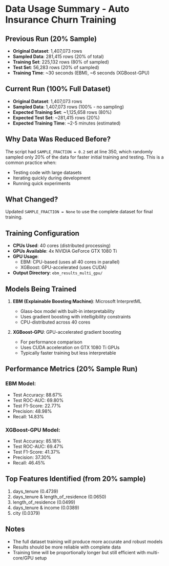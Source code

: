 # Data Usage Summary - Auto Insurance Churn Training

## Previous Run (20% Sample)
- **Original Dataset**: 1,407,073 rows
- **Sampled Data**: 281,415 rows (20% of total)
- **Training Set**: 225,132 rows (80% of sampled)
- **Test Set**: 56,283 rows (20% of sampled)
- **Training Time**: ~30 seconds (EBM), ~6 seconds (XGBoost-GPU)

## Current Run (100% Full Dataset)
- **Original Dataset**: 1,407,073 rows
- **Sampled Data**: 1,407,073 rows (100% - no sampling)
- **Expected Training Set**: ~1,125,658 rows (80%)
- **Expected Test Set**: ~281,415 rows (20%)
- **Expected Training Time**: ~2-5 minutes (estimated)

## Why Data Was Reduced Before?
The script had `SAMPLE_FRACTION = 0.2` set at line 350, which randomly sampled only 20% of the data for faster initial training and testing. This is a common practice when:
- Testing code with large datasets
- Iterating quickly during development
- Running quick experiments

## What Changed?
Updated `SAMPLE_FRACTION = None` to use the complete dataset for final training.

## Training Configuration
- **CPUs Used**: 40 cores (distributed processing)
- **GPUs Available**: 4x NVIDIA GeForce GTX 1080 Ti
- **GPU Usage**: 
  - EBM: CPU-based (uses all 40 cores in parallel)
  - XGBoost: GPU-accelerated (uses CUDA)
- **Output Directory**: `ebm_results_multi_gpu/`

## Models Being Trained
1. **EBM (Explainable Boosting Machine)**: Microsoft InterpretML
   - Glass-box model with built-in interpretability
   - Uses gradient boosting with intelligibility constraints
   - CPU-distributed across 40 cores

2. **XGBoost-GPU**: GPU-accelerated gradient boosting
   - For performance comparison
   - Uses CUDA acceleration on GTX 1080 Ti GPUs
   - Typically faster training but less interpretable

## Performance Metrics (20% Sample Run)
### EBM Model:
- Test Accuracy: 88.67%
- Test ROC-AUC: 69.80%
- Test F1-Score: 22.77%
- Precision: 48.98%
- Recall: 14.83%

### XGBoost-GPU Model:
- Test Accuracy: 85.18%
- Test ROC-AUC: 69.47%
- Test F1-Score: 41.37%
- Precision: 37.30%
- Recall: 46.45%

## Top Features Identified (from 20% sample)
1. days_tenure (0.4739)
2. days_tenure & length_of_residence (0.0650)
3. length_of_residence (0.0499)
4. days_tenure & income (0.0389)
5. city (0.0379)

## Notes
- The full dataset training will produce more accurate and robust models
- Results should be more reliable with complete data
- Training time will be proportionally longer but still efficient with multi-core/GPU setup
